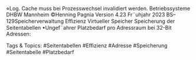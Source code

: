 ⋄Log. Cache muss bei Prozesswechsel invalidiert werden.
Betriebssysteme DHBW Mannheim ©Henning Pagnia Version 4.23 Fr¨uhjahr 2023 BS–129Speicherverwaltung Eﬃzienz Virtueller Speicher
Speicherung der Seitentabellen
•Ungef¨ahrer Platzbedarf pro Adressraum
bei 32-Bit Adressen:

   Tags & Topics:
   #Seitentabellen
   #Eﬃzienz
   #Adresse
   #Speicherung
   #Seitentabelle
   #Platzbedarf